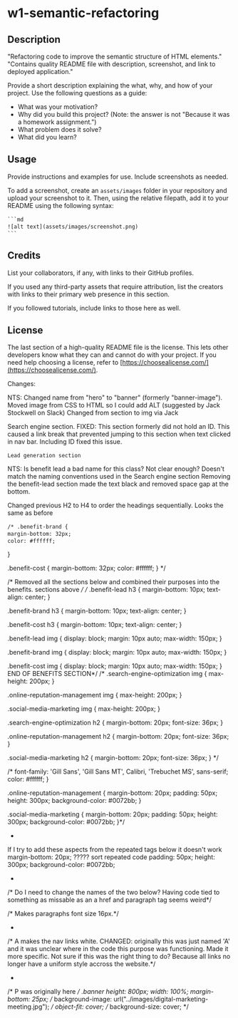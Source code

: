 # w1-semantic-refactoring

## Description

"Refactoring code to improve the semantic structure of HTML elements."
"Contains quality README file with description, screenshot, and link to deployed application."

Provide a short description explaining the what, why, and how of your project. Use the following questions as a guide:

- What was your motivation?
- Why did you build this project? (Note: the answer is not "Because it was a homework assignment.")
- What problem does it solve?
- What did you learn?

## Usage

Provide instructions and examples for use. Include screenshots as needed.

To add a screenshot, create an `assets/images` folder in your repository and upload your screenshot to it. Then, using the relative filepath, add it to your README using the following syntax:

    ```md
    ![alt text](assets/images/screenshot.png)
    ```

## Credits

List your collaborators, if any, with links to their GitHub profiles.

If you used any third-party assets that require attribution, list the creators with links to their primary web presence in this section.

If you followed tutorials, include links to those here as well.

## License

The last section of a high-quality README file is the license. This lets other developers know what they can and cannot do with your project. If you need help choosing a license, refer to [https://choosealicense.com/](https://choosealicense.com/).

Changes:

NTS: Changed name from "hero" to "banner" (formerly "banner-image").
    Moved image from CSS to HTML so I could add ALT (suggested by Jack Stockwell on Slack)
    Changed from section to img via Jack

Search engine section. 
        FIXED: This section formerly did not hold an ID.
        This caused a link break that prevented jumping to this section when text clicked in nav bar.
        Including ID fixed this issue.

    Lead generation section
   NTS: Is benefit lead a bad name for this class? Not clear enough? 
   Doesn't match the naming conventions used in the Search engine section
   Removing the benefit-lead section made the text black and removed space gap at the bottom.

   Changed previous H2 to H4 to order the headings sequentially.
    Looks the same as before

    /* .benefit-brand {
    margin-bottom: 32px;
    color: #ffffff;
}

.benefit-cost {
    margin-bottom: 32px;
    color: #ffffff;
} */

 /*
 Removed all the sections below and combined their purposes into the benefits. sections above */
/*
.benefit-lead h3 {
    margin-bottom: 10px;
    text-align: center;
}

.benefit-brand h3 {
    margin-bottom: 10px;
    text-align: center;
}

.benefit-cost h3 {
    margin-bottom: 10px;
    text-align: center;
}

.benefit-lead img {
    display: block;
    margin: 10px auto;
    max-width: 150px;
}

.benefit-brand img {
    display: block;
    margin: 10px auto;
    max-width: 150px;
}

.benefit-cost img {
    display: block;
    margin: 10px auto;
    max-width: 150px; 
} 
END OF BENEFITS SECTION*/
/*
.search-engine-optimization img {
    max-height: 200px;
}

.online-reputation-management img {
    max-height: 200px;
}

.social-media-marketing img {
    max-height: 200px;
}

.search-engine-optimization h2 {
    margin-bottom: 20px;
    font-size: 36px;
}

.online-reputation-management h2 {
    margin-bottom: 20px;
    font-size: 36px;
}

.social-media-marketing h2 {
    margin-bottom: 20px;
    font-size: 36px;
} */

/*    font-family: 'Gill Sans', 'Gill Sans MT', Calibri, 'Trebuchet MS', sans-serif;
    color: #ffffff;
}

.online-reputation-management {
    margin-bottom: 20px;
    padding: 50px;
    height: 300px;
    background-color: #0072bb;
}

.social-media-marketing {
    margin-bottom: 20px;
    padding: 50px;
    height: 300px;
    background-color: #0072bb;
}*/

-

If I try to add these aspects from the repeated tags below it doesn't work
    margin-bottom: 20px; ????? sort repeated code
    padding: 50px;
    height: 300px;
    background-color: #0072bb;

-

/* Do I need to change the names of the two below?
Having code tied to something as missable as an a href and paragraph tag seems weird*/

/* Makes paragraphs font size 16px.*/

-

/* A makes the nav links white.
CHANGED: originally this was just named 'A' and it was unclear where in the code this purpose was functioning. Made it more specific. 
Not sure if this was the right thing to do? Because all links no longer have a uniform style accross the website.*/

-

/* P was originally here */
.banner
    height: 800px;
    width: 100%;
    margin-bottom: 25px;
    /* background-image: url("../images/digital-marketing-meeting.jpg"); */
    object-fit: cover;
/*    background-size: cover; */

